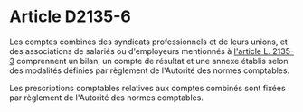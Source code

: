 # Article D2135-6

Les comptes combinés des syndicats professionnels et de leurs unions, et des associations de salariés ou d'employeurs mentionnés à [l'article L. 2135-3][1] comprennent un bilan, un compte de résultat et une annexe établis selon des modalités définies par règlement de l'Autorité des normes comptables. 
  
  
Les prescriptions comptables relatives aux comptes combinés sont fixées par règlement de l'Autorité des normes comptables.

 [1]: /affichCodeArticle.do?cidTexte=LEGITEXT000006072050&idArticle=LEGIARTI000019351072&dateTexte=&categorieLien=cid